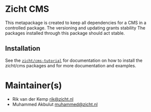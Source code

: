 # Zicht CMS

This metapackage is created to keep all dependencies for a CMS in a 
controlled package. The versioning and updating grants stability 
The packages installed through this package should act stable.

## Installation
See the [`zicht/cms-tutorial`](https://github.com/zicht/cms-tutorial) for documentation on how 
to install the zicht/cms packages and for more documentation and examples.

# Maintainer(s)
* Rik van der Kemp <rik@zicht.nl>
* Muhammed Akbulut <muhammed@zicht.nl>
